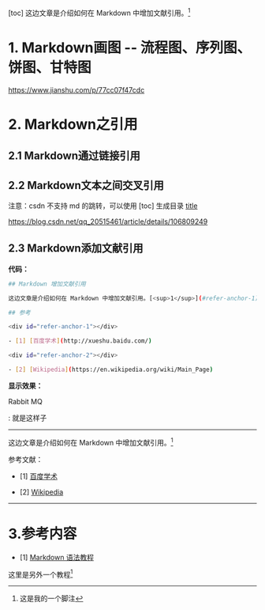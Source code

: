 [toc]
这边文章是介绍如何在 Markdown 中增加文献引用。[<sup>1</sup>](#refer-anchor-1)

# 1. Markdown画图 -- 流程图、序列图、饼图、甘特图
https://www.jianshu.com/p/77cc07f47cdc
# 2. Markdown之引用
## 2.1 Markdown通过链接引用

## 2.2 Markdown文本之间交叉引用
注意：csdn 不支持 md 的跳转，可以使用 [toc] 生成目录
[title](#3参考内容)

https://blog.csdn.net/qq_20515461/article/details/106809249
## 2.3 Markdown添加文献引用
**代码：**
```bash
## Markdown 增加文献引用

这边文章是介绍如何在 Markdown 中增加文献引用。[<sup>1</sup>](#refer-anchor-1)

## 参考

<div id="refer-anchor-1"></div>

- [1] [百度学术](http://xueshu.baidu.com/)

<div id="refer-anchor-2"></div>

- [2] [Wikipedia](https://en.wikipedia.org/wiki/Main_Page)

```
**显示效果：**

Rabbit MQ

: 就是这样子


---
这边文章是介绍如何在 Markdown 中增加文献引用。[<sup>1</sup>](#refer-anchor-1)

 参考文献：
<div id="refer-anchor-1"></div>

- [1] [百度学术](http://xueshu.baidu.com/)
<div id="refer-anchor-2"></div>

- [2] [Wikipedia](https://en.wikipedia.org/wiki/Main_Page)
---

# 3.参考内容
- [1] [Markdown 语法教程](https://markdown.com.cn/basic-syntax/links.html)

这里是另外一个教程[^1]

[^1]: 这是我的一个脚注